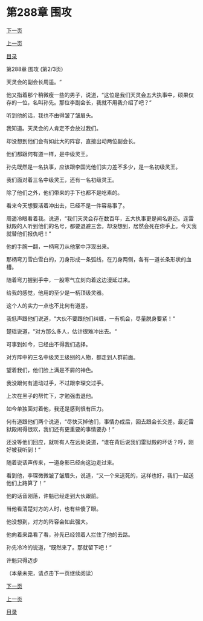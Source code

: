 <h1>第288章    围攻</h1>
            <div><p><a href="./863_%E7%AC%AC288%E7%AB%A0_%E5%9B%B4%E6%94%BB.md">下一页</a></p><p><a href="./861_%E7%AC%AC288%E7%AB%A0_%E5%9B%B4%E6%94%BB.md">上一页</a></p><p><a href="../">目录</a></p></div>
            <div><p>第288章    围攻 (第2/3页)</p><p>天灵会的副会长周遥。“</p><p>他又指着那个稍微瘦一些的男子，说道，“这位是我们天灵会五大执事中，硕果仅存的一位，名叫孙先。那位李副会长，我就不用我介绍了吧？“</p><p>听到他的话，我也不由得皱了皱眉头。</p><p>我知道。天灵会的人肯定不会放过我们。</p><p>却没想到他们会有如此大的阵容，直接出动两位副会长。</p><p>他们都跟何有道一样，是中级灵王。</p><p>孙先既然是一名执事，应该跟李国光他们实力差不多少，是一名初级灵王。</p><p>我们面对着三名中级灵王，还有一名初级灵王。</p><p>除了他们之外，他们带来的手下也都不是吃素的。</p><p>看来今天想要活着冲出去，已经不是一件容易事了。</p><p>周遥冷眼看着我。说道，“我们天灵会存在数百年，五大执事更是闻名遐迩。连雷狱殿的人听到他们的名号，都要退避三舍。却没想到，居然会死在你手上。今天我就替他们报仇吧！“</p><p>他的手腕一翻，一柄弯刀从他掌中浮现出来。</p><p>那柄弯刀雪白雪白的，刀身形成一条弧线，在刀身两侧，各有一道长条形状的血槽。</p><p>随着弯刀握到手中，一股寒气立刻向着这边漫延过来。</p><p>给我的感觉，他用的至少是一柄顶级灵器。</p><p>这个人的实力一点也不比何有道差。</p><p>我低声跟他们说道，“大伙不要跟他们纠缠，一有机会，尽量脱身要紧！“</p><p>楚瑶说道，“对方那么多人，估计很难冲出去。“</p><p>可事到如今，已经由不得我们选择。</p><p>对方阵中的三名中级灵王级别的人物，都走到人群前面。</p><p>望着我们，他们脸上满是不屑的神色。</p><p>我没跟何有道动过手，不过跟李琛交过手。</p><p>上次在黑子的帮忙下，才勉强击退他。</p><p>如今单独面对着他，我还是感到很有压力。</p><p>何有道跟他们两个说道，“尽快灭掉他们，事情办成后，回去跟会长交差。最近雷狱殿闹得很欢，我们还有更重要的事情要办！“</p><p>还没等他们回应，就听有人在远处说道，“谁在背后说我们雷狱殿的坏话？哼，刚好被我听到！“</p><p>随着说话声传来，一道身影已经向这边走过来。</p><p>看到他，李琛微微皱了皱眉头，说道，“又一个来送死的，这样也好，我们一起送他们上路算了！“</p><p>他的话音刚落，许魁已经走到大伙跟前。</p><p>当他看清楚对方的人时，也有些傻了眼。</p><p>他没想到，对方的阵容会如此强大。</p><p>他向着来路看了看，孙先已经领着人拦住了他的去路。</p><p>孙先冷冷的说道，“既然来了。那就留下吧！“</p><p>许魁只得迈步</p><p>（本章未完，请点击下一页继续阅读）</p></div>
            <div><p><a href="./863_%E7%AC%AC288%E7%AB%A0_%E5%9B%B4%E6%94%BB.md">下一页</a></p><p><a href="./861_%E7%AC%AC288%E7%AB%A0_%E5%9B%B4%E6%94%BB.md">上一页</a></p><p><a href="../">目录</a></p></div>